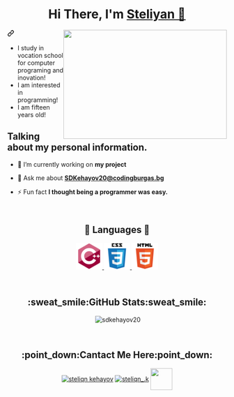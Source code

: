 <h1 align="center">Hi There, I'm <a href="https://github.com/SDKehayov20/">Steliyan 👋</a></h1>

<img align="right" height="250" width="375" alt="" src="https://i2.wp.com/allhtaccess.info/wp-content/uploads/2018/03/programming.gif?fit=1281%2C716&amp;ssl=1">

<a id="user-content-talking-about-personal-stuffs" class="anchor" aria-hidden="true" href="#talking-about-personal-stuffs"><svg class="octicon octicon-link" viewBox="0 0 16 16" version="1.1" width="16" height="16" aria-hidden="true"><path fill-rule="evenodd" d="M7.775 3.275a.75.75 0 001.06 1.06l1.25-1.25a2 2 0 112.83 2.83l-2.5 2.5a2 2 0 01-2.83 0 .75.75 0 00-1.06 1.06 3.5 3.5 0 004.95 0l2.5-2.5a3.5 3.5 0 00-4.95-4.95l-1.25 1.25zm-4.69 9.64a2 2 0 010-2.83l2.5-2.5a2 2 0 012.83 0 .75.75 0 001.06-1.06 3.5 3.5 0 00-4.95 0l-2.5 2.5a3.5 3.5 0 004.95 4.95l1.25-1.25a.75.75 0 00-1.06-1.06l-1.25 1.25a2 2 0 01-2.83 0z"></path></svg></a>



- I study in vocation school for computer programing and inovation!
- I am interested in programming!
- I am fifteen years old!

<h2>Talking about my personal information.</h2>

- 🔭 I’m currently working on **my project**

- 💬 Ask me about **SDKehayov20@codingburgas.bg**

- ⚡ Fun fact **I thought being a programmer was easy.**
<br>

<h2 align="center">📙 Languages 📙</a></h2>

<p align="center"> <a href="https://www.w3schools.com/cpp/" target="_blank"> <img src="https://raw.githubusercontent.com/devicons/devicon/master/icons/cplusplus/cplusplus-original.svg" alt="cplusplus" width="60" height="60"/> </a> <a href="https://www.w3schools.com/css/" target="_blank"> <img src="https://raw.githubusercontent.com/devicons/devicon/master/icons/css3/css3-original-wordmark.svg" alt="css3" width="60" height="60"/> </a> <a href="https://www.w3.org/html/" target="_blank"> <img src="https://raw.githubusercontent.com/devicons/devicon/master/icons/html5/html5-original-wordmark.svg" alt="html5" width="60" height="60"/> </a> </p>

<br>

<h2 align="center">:sweat_smile:GitHub Stats:sweat_smile:</h2>




<p align="center">&nbsp;<img align="center" src="https://github-readme-stats.vercel.app/api?username=sdkehayov20&show_icons=true&locale=en" alt="sdkehayov20" /></p>

<br>

<h2 align="center">:point_down:Cantact Me Here:point_down:</h2>

<p align="center">
<a href="https://fb.com/steliqn kehayov" target="blank"><img align="center" src="https://raw.githubusercontent.com/rahuldkjain/github-profile-readme-generator/master/src/images/icons/Social/facebook.svg" alt="steliqn kehayov" height="50" width="50" /></a>
<a href="https://instagram.com/steliqn_.k" target="blank"><img align="center" src="https://raw.githubusercontent.com/rahuldkjain/github-profile-readme-generator/master/src/images/icons/Social/instagram.svg" alt="steliqn_.k" height="50" width="50" /></a>
<a href="https://discord.gg/"St3li0"" target="blank"><img align="center" src="https://raw.githubusercontent.com/rahuldkjain/github-profile-readme-generator/master/src/images/icons/Social/discord.svg" alt=""St3li0"" height="50" width="50" /></a>
</p>




